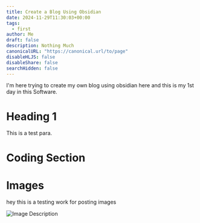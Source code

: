```yaml
---
title: Create a Blog Using Obsidian
date: 2024-11-29T11:30:03+00:00
tags:
  - first
author: Me
draft: false
description: Nothing Much
canonicalURL: "https://canonical.url/to/page"
disableHLJS: false
disableShare: false
searchHidden: false
---
```


I'm here trying to create my own blog using obsidian here and this is my 1st day in this Software.

# Heading 1
This is a test para.

# Coding Section


# Images

hey this is a testing work for posting images 

![Image Description](/media/Pasted%20image%2020241129220827.png)